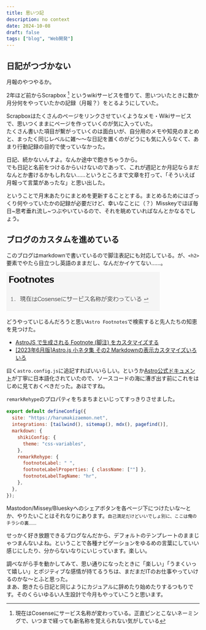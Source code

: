```yaml
---
title: 思いつ記
description: no context
date: 2024-10-08
draft: false
tags: ["blog", "Web開発"]
---
```


## 日記がつづかない

月報のやつやるか。

2年ほど前からScrapbox [^1] というwikiサービスを借りて、思いついたときに数か月分何をやっていたかの記録（月報？）をとるようにしていた。

Scrapboxはたくさんのページをリンクさせていくようなメモ・Wikiサービスで、思いつくままにページを作っていくのが気に入っていた。<br>
たくさん書いた項目が繋がっていくのは面白いが、自分用のメモや知見のまとめと、まったく同じレベルに雑～～な日記を置くのがどうにも気に入らなくて、あまり行動記録の目的で使っていなかった。

日記、続かないんすよ。なんか途中で飽きちゃうから。<br>
でも日記と名前をつけるからいけないのであって、これが週記とか月記ならまだなんとか書けるかもしれない……というところまで文章を打って、「そういえば月報って言葉があったな」と思い出した。

ということで月末あたりにまとめを更新することとする。まとめるためにはざっくり何やっていたかの記録が必要だけど、幸いなことに（？）Misskeyでほぼ毎日~思考垂れ流し~つぶやいているので、それを眺めていればなんとかなるでしょう。

## ブログのカスタムを進めている

このブログはmarkdownで書いているので脚注表記にも対応している。が、`<h2>`要素でやたら目立つし英語のままだし、なんだかイケてない……。

![脚注部分の見出しにFootnotesと書かれている](image.png)

どうやっていじるんだろうと思い`Astro Footnotes`で検索すると先人たちの知恵を見つけた。

- [AstroJS で生成される Footnote (脚注) をカスタマイズする](https://xenexe.info/c07847cd-d1a2-4020-a9c1-7ed5790f1dec/)
- [[2023年6月版]Astro.js 小ネタ集 その2 Markdownの表示カスタマイズいろいろ](https://zenn.dev/asopitech/articles/20230604-012854_1)

曰く`astro.config.js`に追記すればいいらしい。というか[Astro公式ドキュメント](https://docs.astro.build/ja/reference/configuration-reference/#markdownshikiconfig)が丁寧に日本語化されていたので、ソースコードの海に漕ぎ出す前にこれをはじめに見ておくべきだった。あほですね。

`remarkRehype`のプロパティをちまちまといじってすっきりさせました。

```js
export default defineConfig({
  site: "https://harumakizaemon.net",
  integrations: [tailwind(), sitemap(), mdx(), pagefind()],
  markdown: {
    shikiConfig: {
      theme: "css-variables",
    },
    remarkRehype: {
      footnoteLabel: " ",
      footnoteLabelProperties: { className: [""] },
      footnoteLabelTagName: "hr",
    },
  },
});
```

Mastodon/Missey/Blueskyへのシェアボタンを各ページ下につけたいな～とか、やりたいことはそれなりにあります。<small>自己満足だけどいいでしょ別に、ここは俺のチラシの裏……</small>

せっかく好き放題できるブログなんだから、デフォルトのテンプレートのままじゃつまんないよね。ということで各種ナビゲーションをゆるめの言葉にしていい感じにしたり、分からないなりにいじっています。楽しい。

調べながら手を動かしてみて、思い通りになったときに「楽しい」「うまくいって嬉しい」とポジティブな感情が持てるうちは、まだまだITのお仕事やっていけるのかな～とふと思った。<br>
まあ、飽きたら日記と同じようにカジュアルに辞めたり始めたりするつもりです。そのくらいゆるい人生設計で今月もやっていこうと思います。

[^1]: 現在はCosenseにサービス名称が変わっている。正直ピンとこないネーミングで、いつまで経っても新名称を覚えられない気がしている
